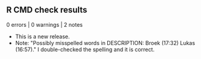## R CMD check results

0 errors | 0 warnings | 2 notes

* This is a new release.
* Note: "Possibly misspelled words in DESCRIPTION: Broek (17:32) Lukas (16:57)." I double-checked the spelling and it is correct.

